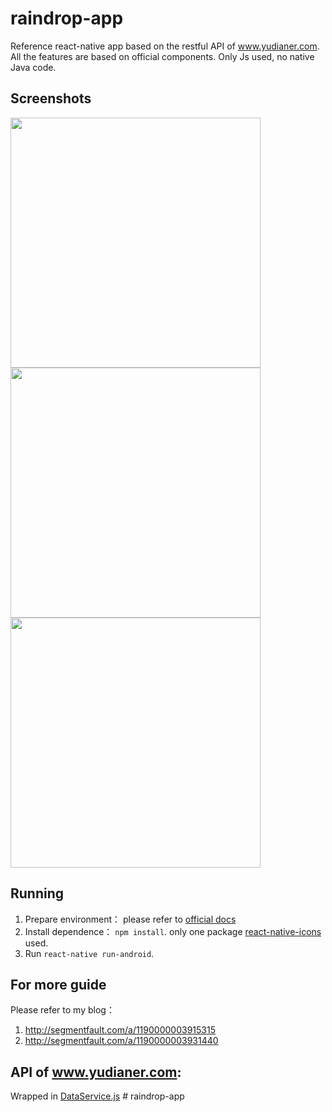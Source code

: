 # raindrop-app
Reference react-native app based on the restful API of www.yudianer.com.
All the features are based on official components. Only Js used, no native Java code.


## Screenshots

<img src="https://cloud.githubusercontent.com/assets/7335304/10759708/d18f7338-7cf3-11e5-8257-e52dc7088d0b.jpg" height="400"/>
<img src="https://cloud.githubusercontent.com/assets/7335304/10759707/d18ed6d0-7cf3-11e5-8714-168ebc5a142d.jpg" height="400"/>
<img src="https://cloud.githubusercontent.com/assets/7335304/10759706/d18df012-7cf3-11e5-99e9-36af81ae81be.jpg" height="400"/>

## Running
1. Prepare environment： please refer to [official docs](https://facebook.github.io/react-native/docs/getting-started.html#content)
2. Install dependence： `npm install`. only one package [react-native-icons](https://github.com/corymsmith/react-native-icons) used.
3. Run `react-native run-android`.

## For more guide
Please refer to my blog：<br>
1. http://segmentfault.com/a/1190000003915315<br>
2. http://segmentfault.com/a/1190000003931440

## API of www.yudianer.com:
Wrapped in [DataService.js](https://github.com/caohongtao/raindrop-app/blob/master/src/network/DataService.js)
#   r a i n d r o p - a p p 
 
 
